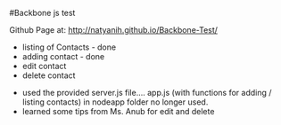 #Backbone js test

Github Page at: http://natyanih.github.io/Backbone-Test/

* listing of Contacts - done
* adding contact - done
* edit contact
* delete contact

- used the provided server.js file.... app.js (with functions for adding / listing contacts)  in nodeapp folder no longer used.
- learned some tips from Ms. Anub for edit and delete